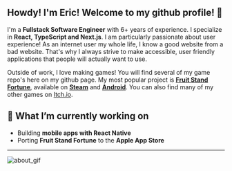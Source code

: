 ## Howdy! I'm Eric! Welcome to my github profile! 👋

I'm a **Fullstack Software Engineer** with 6+ years of experience. I specialize in **React, TypeScript and Next.js**. I am particularly passionate about user experience! As an internet user my whole life, I know a good website from a bad website. That's why I always strive to make accessible, user friendly applications that people will actually want to use. 

Outside of work, I love making games! You will find several of my game repo's here on my github page. My most popular project is **[Fruit Stand Fortune](https://store.steampowered.com/app/3306030/Fruit_Stand_Fortune/)**, available on **[Steam](https://store.steampowered.com/app/3306030/Fruit_Stand_Fortune/)** and **[Android](https://play.google.com/store/apps/details?id=org.ggg.fruitstandfortune)**. You can also find many of my other games on [Itch.io](https://gummygrenadegames.itch.io/). 

## 🌱 What I’m currently working on
- Building **mobile apps with React Native**  
- Porting **Fruit Stand Fortune** to the **Apple App Store**  

---

![about_gif](https://github.com/user-attachments/assets/f1a3dacc-0e13-41e8-b96d-79a50b53e20c)
